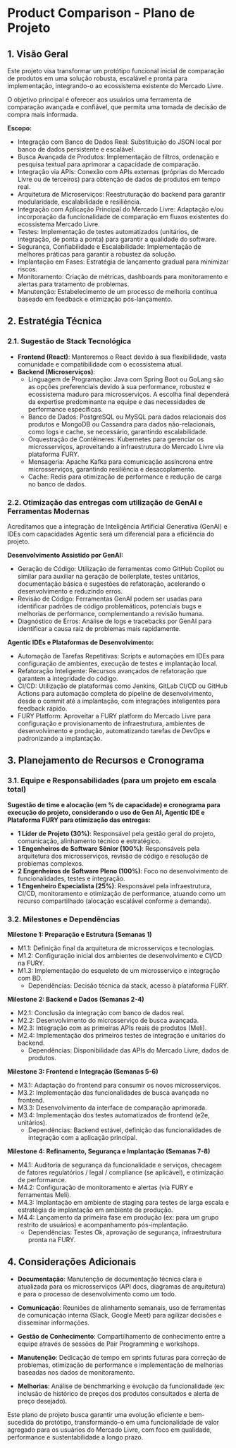 # Product Comparison - Plano de Projeto

## 1. Visão Geral
Este projeto visa transformar um protótipo funcional inicial de comparação de produtos em uma solução robusta, escalável e pronta para implementação, integrando-o ao ecossistema existente do Mercado Livre.

O objetivo principal é oferecer aos usuários uma ferramenta de comparação avançada e confiável, que permita uma tomada de decisão de compra mais informada.

**Escopo:**
- Integração com Banco de Dados Real: Substituição do JSON local por banco de dados persistente e escalável.
- Busca Avançada de Produtos: Implementação de filtros, ordenação e pesquisa textual para aprimorar a capacidade de comparação.
- Integração via APIs: Conexão com APIs externas (próprias do Mercado Livre ou de terceiros) para obtenção de dados de produtos em tempo real.
- Arquitetura de Microserviços: Reestruturação do backend para garantir modularidade, escalabilidade e resiliência.
- Integração com Aplicação Principal do Mercado Livre: Adaptação e/ou incorporação da funcionalidade de comparação em fluxos existentes do ecossistema Mercado Livre.
- Testes: Implementação de testes automatizados (unitários, de integração, de ponta a ponta) para garantir a qualidade do software.
- Segurança, Confiabilidade e Escalabilidade: Implementação de melhores práticas para garantir a robustez da solução.
- Implantação em Fases: Estratégia de lançamento gradual para minimizar riscos.
- Monitoramento: Criação de métricas, dashboards para monitoramento e alertas para tratamento de problemas.
- Manutenção: Estabelecimento de um processo de melhoria contínua baseado em feedback e otimização pós-lançamento.

## 2. Estratégia Técnica

### 2.1. Sugestão de Stack Tecnológica
- **Frontend (React)**: Manteremos o React devido à sua flexibilidade, vasta comunidade e compatibilidade com o ecossistema atual.
- **Backend (Microserviços)**:
  - Linguagem de Programação: Java com Spring Boot ou GoLang são as opções preferenciais devido à sua performance, robustez e ecossistema maduro para microsserviços. A escolha final dependerá da expertise predominante na equipe e das necessidades de performance específicas.
  - Banco de Dados: PostgreSQL ou MySQL para dados relacionais dos produtos e MongoDB ou Cassandra para dados não-relacionais, como logs e cache, se necessário, garantindo escalabilidade.
  - Orquestração de Contêineres: Kubernetes para gerenciar os microsserviços, aproveitando a infraestrutura do Mercado Livre via plataforma FURY.
  - Mensageria: Apache Kafka para comunicação assíncrona entre microsserviços, garantindo resiliência e desacoplamento.
  - Cache: Redis para otimização de performance e redução de carga no banco de dados.

### 2.2. Otimização das entregas com utilização de GenAI e Ferramentas Modernas
Acreditamos que a integração de Inteligência Artificial Generativa (GenAI) e IDEs com capacidades Agentic será um diferencial para a eficiência do projeto.

**Desenvolvimento Assistido por GenAI:**
- Geração de Código: Utilização de ferramentas como GitHub Copilot ou similar para auxiliar na geração de boilerplate, testes unitários, documentação básica e sugestões de refatoração, acelerando o desenvolvimento e reduzindo erros.
- Revisão de Código: Ferramentas GenAI podem ser usadas para identificar padrões de código problemáticos, potenciais bugs e melhorias de performance, complementando a revisão humana.
- Diagnóstico de Erros: Análise de logs e tracebacks por GenAI para identificar a causa raiz de problemas mais rapidamente.

**Agentic IDEs e Plataformas de Desenvolvimento:**
- Automação de Tarefas Repetitivas: Scripts e automações em IDEs para configuração de ambientes, execução de testes e implantação local.
- Refatoração Inteligente: Recursos avançados de refatoração que garantem a integridade do código.
- CI/CD: Utilização de plataformas como Jenkins, GitLab CI/CD ou GitHub Actions para automação completa do pipeline de desenvolvimento, desde o commit até a implantação, com integrações inteligentes para feedback rápido.
- FURY Platform: Aproveitar a FURY platform do Mercado Livre para configuração e provisionamento de infraestrutura, ambientes de desenvolvimento e produção, automatizando tarefas de DevOps e padronizando a implantação.

## 3. Planejamento de Recursos e Cronograma

### 3.1. Equipe e Responsabilidades (para um projeto em escala total)
**Sugestão de time e alocação (em % de capacidade) e cronograma para execução do projeto, considerando o uso de Gen AI, Agentic IDE e Plataforma FURY para otimização das entregas:**

- **1 Líder de Projeto (30%)**: Responsável pela gestão geral do projeto, comunicação, alinhamento técnico e estratégico. 
- **1 Engenheiros de Software Sênior (100%)**: Responsáveis pela arquitetura dos microsserviços, revisão de código e resolução de problemas complexos.
- **2 Engenheiros de Software Pleno (100%)**: Foco no desenvolvimento de funcionalidades, testes e integração.
- **1 Engenheiro Especialista (25%)**: Responsável pela infraestrutura, CI/CD, monitoramento e otimização de performance, atuando como um recurso compartilhado (alocação escalável conforme a demanda).

### 3.2. Milestones e Dependências

**Milestone 1: Preparação e Estrutura (Semanas 1)**
- M1.1: Definição final da arquitetura de microsserviços e tecnologias.
- M1.2: Configuração inicial dos ambientes de desenvolvimento e CI/CD na FURY.
- M1.3: Implementação do esqueleto de um microsserviço e integração com BD.
  - Dependências: Decisão técnica da stack, acesso à plataforma FURY.

**Milestone 2: Backend e Dados (Semanas 2-4)**
- M2.1: Conclusão da integração com banco de dados real.
- M2.2: Desenvolvimento do microsserviço de busca avançada.
- M2.3: Integração com as primeiras APIs reais de produtos (Meli).
- M2.4: Implementação dos primeiros testes de integração e unitários do backend.
  - Dependências: Disponibilidade das APIs do Mercado Livre, dados de produtos.

**Milestone 3: Frontend e Integração (Semanas 5-6)**
- M3.1: Adaptação do frontend para consumir os novos microsserviços.
- M3.2: Implementação das funcionalidades de busca avançada no frontend.
- M3.3: Desenvolvimento da interface de comparação aprimorada.
- M3.4: Implementação dos testes automatizados de frontend (e2e, unitários).
  - Dependências: Backend estável, definição das funcionalidades de integração com a aplicação principal.

**Milestone 4: Refinamento, Segurança e Implantação (Semanas 7-8)**
- M4.1: Auditoria de segurança da funcionalidade e serviços, checagem de fatores regulatórios / legal / compliance (se aplicável), e otimização de performance.
- M4.2: Configuração de monitoramento e alertas (via FURY e ferramentas Meli).
- M4.3: Implantação em ambiente de staging para testes de larga escala e estratégia de implantação em ambiente de produção.
- M4.4: Lançamento da primeira fase em produção (ex: para um grupo restrito de usuários) e acompanhamento pós-implantação.
  - Dependências: Testes Ok, aprovação de segurança, infraestrutura pronta na FURY.

## 4. Considerações Adicionais

- **Documentação**: Manutenção de documentação técnica clara e atualizada para os microsserviços (API docs, diagramas de arquitetura) e para o processo de desenvolvimento como um todo.

- **Comunicação**: Reuniões de alinhamento semanais, uso de ferramentas de comunicação interna (Slack, Google Meet) para agilizar decisões e disseminar informações.

- **Gestão de Conhecimento**: Compartilhamento de conhecimento entre a equipe através de sessões de Pair Programming e workshops.

- **Manutenção**: Dedicação de tempo em sprints futuras para correção de problemas, otimização de performance e implementação de melhorias baseadas nos dados de monitoramento.

- **Melhorias**: Análise de benchmarking e evolução da funcionalidade (ex: inclusão de histórico de preços dos produtos consultados e alerta de preço desejado). 

Este plano de projeto busca garantir uma evolução eficiente e bem-sucedida do protótipo, transformando-o em uma funcionalidade de valor agregado para os usuários do Mercado Livre, com foco em qualidade, performance e sustentabilidade a longo prazo. 
